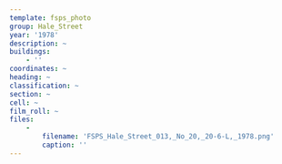 ```yaml
---
template: fsps_photo
group: Hale_Street
year: '1978'
description: ~
buildings:
    - ''
coordinates: ~
heading: ~
classification: ~
section: ~
cell: ~
film_roll: ~
files:
    -
        filename: 'FSPS_Hale_Street_013,_No_20,_20-6-L,_1978.png'
        caption: ''
---
```

